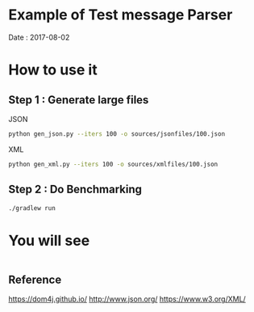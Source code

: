 # Example of Test message Parser

Date : 2017-08-02
 
# How to use it

## Step 1 : Generate large files

JSON

```sh
python gen_json.py --iters 100 -o sources/jsonfiles/100.json
```

XML

```sh
python gen_xml.py --iters 100 -o sources/xmlfiles/100.json
```

## Step 2 : Do Benchmarking

```sh
./gradlew run
```

# You will see

```text

```

## Reference
https://dom4j.github.io/
http://www.json.org/
https://www.w3.org/XML/
